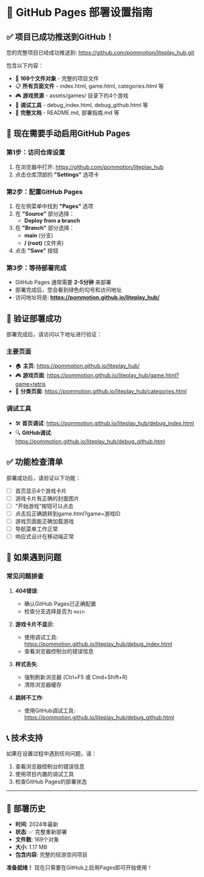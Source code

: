 # 🚀 GitHub Pages 部署设置指南

## ✅ 项目已成功推送到GitHub！

您的完整项目已经成功推送到: https://github.com/pommotion/liteplay_hub.git

包含以下内容：
- 📄 **169个文件对象** - 完整的项目文件
- 📋 **所有页面文件** - index.html, game.html, categories.html 等
- 🎮 **游戏资源** - assets/games/ 目录下的4个游戏
- 🔧 **调试工具** - debug_index.html, debug_github.html 等
- 📖 **完整文档** - README.md, 部署指南.md 等

## 🔧 现在需要手动启用GitHub Pages

### 第1步：访问仓库设置

1. 在浏览器中打开: https://github.com/pommotion/liteplay_hub
2. 点击仓库顶部的 **"Settings"** 选项卡

### 第2步：配置GitHub Pages

1. 在左侧菜单中找到 **"Pages"** 选项
2. 在 **"Source"** 部分选择：
   - **Deploy from a branch** 
3. 在 **"Branch"** 部分选择：
   - **main** (分支)
   - **/ (root)** (文件夹)
4. 点击 **"Save"** 按钮

### 第3步：等待部署完成

- GitHub Pages 通常需要 **2-5分钟** 来部署
- 部署完成后，您会看到绿色的勾号和访问地址
- 访问地址将是: **https://pommotion.github.io/liteplay_hub/**

## 🎯 验证部署成功

部署完成后，请访问以下地址进行验证：

### 主要页面
- 🏠 **主页**: https://pommotion.github.io/liteplay_hub/
- 🎮 **游戏页面**: https://pommotion.github.io/liteplay_hub/game.html?game=tetris
- 📂 **分类页面**: https://pommotion.github.io/liteplay_hub/categories.html

### 调试工具
- 🛠️ **首页调试**: https://pommotion.github.io/liteplay_hub/debug_index.html
- 🔍 **GitHub调试**: https://pommotion.github.io/liteplay_hub/debug_github.html

## ✅ 功能检查清单

部署成功后，请验证以下功能：

- [ ] 首页显示4个游戏卡片
- [ ] 游戏卡片有正确的封面图片
- [ ] "开始游戏"按钮可以点击
- [ ] 点击后正确跳转到game.html?game=游戏ID
- [ ] 游戏页面能正确加载游戏
- [ ] 导航菜单工作正常
- [ ] 响应式设计在移动端正常

## 🚨 如果遇到问题

### 常见问题排查

1. **404错误**: 
   - 确认GitHub Pages已正确配置
   - 检查分支选择是否为 `main`

2. **游戏卡片不显示**:
   - 使用调试工具: https://pommotion.github.io/liteplay_hub/debug_index.html
   - 查看浏览器控制台的错误信息

3. **样式丢失**:
   - 强制刷新浏览器 (Ctrl+F5 或 Cmd+Shift+R)
   - 清除浏览器缓存

4. **跳转不工作**:
   - 使用GitHub调试工具: https://pommotion.github.io/liteplay_hub/debug_github.html

## 📞 技术支持

如果在设置过程中遇到任何问题，请：

1. 查看浏览器控制台的错误信息
2. 使用项目内置的调试工具
3. 检查GitHub Pages的部署状态

---

## 🎉 部署历史

- **时间**: 2024年最新
- **状态**: ✅ 完整重新部署
- **文件数**: 169个对象
- **大小**: 1.17 MB
- **包含内容**: 完整的轻游空间项目

**准备就绪！** 现在只需要在GitHub上启用Pages即可开始使用！ 
